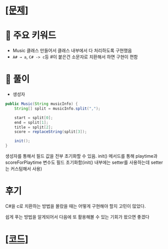 # [[문제]](https://programmers.co.kr/learn/courses/30/lessons/17683)

# 🚩 주요 키워드

-   Music 클래스 만들어서 클래스 내부에서 다 처리하도록 구현했음
-   `A# → a`, `C# -> c`등 #이 붙은건 소문자로 치환해서 하면 구현이 편함

# 🔑 풀이

-   생성자

```java
public Music(String musicInfo) {
    String[] split = musicInfo.split(",");

    start = split[0];
    end = split[1];
    title = split[2];
    score = replaceString(split[3]);

    init();
}
```

생성자를 통해서 필드 값을 전부 초기화할 수 있음. init() 메서드를 통해 playtime과 scoreForPlaytime 변수도 필드 초기화함(init() 내부에는 setter를 사용하는데 setter는 커스텀해서 사용)

# 후기

C#을 c로 치환하는 방법을 몰랐을 때는 어떻게 구현해야 할지 고민이 많았다.

쉽게 푸는 방법을 알게되어서 다음에 또 활용해볼 수 있는 기회가 왔으면 좋겠다

# [[코드]](https://github.com/mungmnb777/java-algorithm/tree/main/code/programmers/Solution_방금그곡.java)
